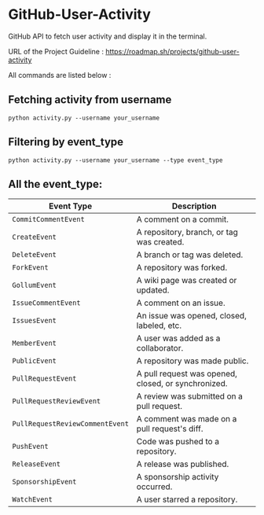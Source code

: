 # GitHub-User-Activity
GitHub API to fetch user activity and display it in the terminal.

URL of the Project Guideline : https://roadmap.sh/projects/github-user-activity

All commands are listed below :

## Fetching activity from username
`python activity.py --username your_username`

## Filtering by event_type
`python activity.py --username your_username --type event_type`

## All the event_type:
| Event Type                      | Description                                         |
| ------------------------------- | --------------------------------------------------- |
| `CommitCommentEvent`            | A comment on a commit.                              |
| `CreateEvent`                   | A repository, branch, or tag was created.           |
| `DeleteEvent`                   | A branch or tag was deleted.                        |
| `ForkEvent`                     | A repository was forked.                            |
| `GollumEvent`                   | A wiki page was created or updated.                 |
| `IssueCommentEvent`             | A comment on an issue.                              |
| `IssuesEvent`                   | An issue was opened, closed, labeled, etc.          |
| `MemberEvent`                   | A user was added as a collaborator.                 |
| `PublicEvent`                   | A repository was made public.                       |
| `PullRequestEvent`              | A pull request was opened, closed, or synchronized. |
| `PullRequestReviewEvent`        | A review was submitted on a pull request.           |
| `PullRequestReviewCommentEvent` | A comment was made on a pull request's diff.        |
| `PushEvent`                     | Code was pushed to a repository.                    |
| `ReleaseEvent`                  | A release was published.                            |
| `SponsorshipEvent`              | A sponsorship activity occurred.                    |
| `WatchEvent`                    | A user starred a repository.                        |


